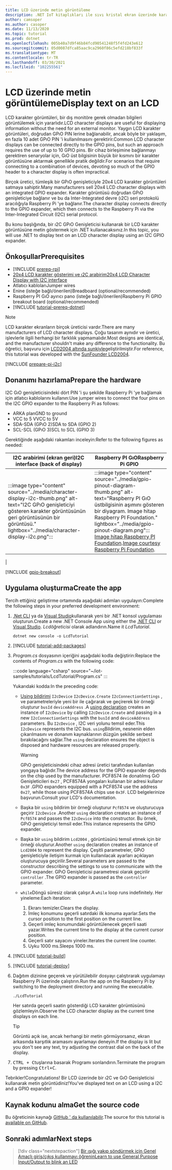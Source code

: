 ```yaml
---
title: LCD üzerinde metin görüntüleme
description: .NET IoT kitaplıkları ile sıvı kristal ekran üzerinde karakterleri görüntülemeyi öğrenin.
author: camsoper
ms.author: casoper
ms.date: 11/13/2020
ms.topic: tutorial
ms.prod: dotnet
ms.openlocfilehash: 005b40a7d9f46b84fcd90541248f5f4fd243e612
ms.sourcegitcommit: 05d0087dfca85aac9ca2960f86c5efd218bf833f
ms.translationtype: MT
ms.contentlocale: tr-TR
ms.lasthandoff: 03/30/2021
ms.locfileid: "102255561"
---
```

<!--markdownlint-disable DOCSMD011 -->
# <a name="display-text-on-an-lcd"></a><span data-ttu-id="62765-103">LCD üzerinde metin görüntüleme</span><span class="sxs-lookup"><span data-stu-id="62765-103">Display text on an LCD</span></span>

<span data-ttu-id="62765-104">LCD karakter görüntüleri, bir dış monitöre gerek olmadan bilgileri görüntülemek için yararlıdır.</span><span class="sxs-lookup"><span data-stu-id="62765-104">LCD character displays are useful for displaying information without the need for an external monitor.</span></span> <span data-ttu-id="62765-105">Yaygın LCD karakter görüntüleri, doğrudan GPıO PIN lerine bağlanabilir, ancak böyle bir yaklaşım, en fazla 10 adet GPıO PIN 'i kullanılmasını gerektirir.</span><span class="sxs-lookup"><span data-stu-id="62765-105">Common LCD character displays can be connected directly to the GPIO pins, but such an approach requires the use of up to 10 GPIO pins.</span></span> <span data-ttu-id="62765-106">Bir cihaz birleşimine bağlanmayı gerektiren senaryolar için, GıO üst bilgisinin büyük bir kısmını bir karakter görüntüsüne aktarmak genellikle pratik değildir.</span><span class="sxs-lookup"><span data-stu-id="62765-106">For scenarios that require connecting to a combination of devices, devoting so much of the GPIO header to a character display is often impractical.</span></span>

<span data-ttu-id="62765-107">Birçok üretici, tümleşik bir GPıO genişleticiyle 20x4 LCD karakter görüntüleri satmaya sahiptir.</span><span class="sxs-lookup"><span data-stu-id="62765-107">Many manufacturers sell 20x4 LCD character displays with an integrated GPIO expander.</span></span> <span data-ttu-id="62765-108">Karakter görüntüsü doğrudan GPıO genişleticiye bağlanır ve bu da Inter-Integrated devre (ı2C) seri protokolü aracılığıyla Raspberry Pi 'ye bağlanır.</span><span class="sxs-lookup"><span data-stu-id="62765-108">The character display connects directly to the GPIO expander, which then connects to the Raspberry Pi via the Inter-Integrated Circuit (I2C) serial protocol.</span></span>

<span data-ttu-id="62765-109">Bu konu başlığında, bir ı2C GPıO Genişleticisi kullanarak bir LCD karakter görüntüsüne metin göstermek için .NET kullanacaksınız.</span><span class="sxs-lookup"><span data-stu-id="62765-109">In this topic, you will use .NET to display text on an LCD character display using an I2C GPIO expander.</span></span>

## <a name="prerequisites"></a><span data-ttu-id="62765-110">Önkoşullar</span><span class="sxs-lookup"><span data-stu-id="62765-110">Prerequisites</span></span>

- [!INCLUDE [prereq-rpi](../includes/prereq-rpi.md)]
- [<span data-ttu-id="62765-111">20x4 LCD karakter gösterimi ve ı2C arabirim</span><span class="sxs-lookup"><span data-stu-id="62765-111">20x4 LCD Character Display with I2C interface</span></span>](https://www.bing.com/images/search?q=20x4+lcd+display+with+i2c)
- <span data-ttu-id="62765-112">Atlatıcı kabloları</span><span class="sxs-lookup"><span data-stu-id="62765-112">Jumper wires</span></span>
- <span data-ttu-id="62765-113">Enine (isteğe bağlı/önerilen)</span><span class="sxs-lookup"><span data-stu-id="62765-113">Breadboard (optional/recommended)</span></span>
- <span data-ttu-id="62765-114">Raspberry PI GıO ayırıcı pano (isteğe bağlı/önerilen)</span><span class="sxs-lookup"><span data-stu-id="62765-114">Raspberry Pi GPIO breakout board (optional/recommended)</span></span>
- [!INCLUDE [tutorial-prereq-dotnet](../includes/tutorial-prereq-dotnet.md)]

> [!NOTE]
> <span data-ttu-id="62765-115">LCD karakter ekranların birçok üreticisi vardır.</span><span class="sxs-lookup"><span data-stu-id="62765-115">There are many manufacturers of LCD character displays.</span></span> <span data-ttu-id="62765-116">Çoğu tasarım aynıdır ve üretici, işlevlerle ilgili herhangi bir farklılık yapmamalıdır.</span><span class="sxs-lookup"><span data-stu-id="62765-116">Most designs are identical, and the manufacturer shouldn't make any difference to the functionality.</span></span> <span data-ttu-id="62765-117">Bu öğretici, başvuru için [LCD2004 altında sunkiyle](https://www.sunfounder.com/lcd2004-module.html)geliştirilmiştir.</span><span class="sxs-lookup"><span data-stu-id="62765-117">For reference, this tutorial was developed with the [SunFounder LCD2004](https://www.sunfounder.com/lcd2004-module.html).</span></span>

[!INCLUDE [prepare-pi-i2c](../includes/prepare-pi-i2c.md)]

## <a name="prepare-the-hardware"></a><span data-ttu-id="62765-118">Donanımı hazırlama</span><span class="sxs-lookup"><span data-stu-id="62765-118">Prepare the hardware</span></span>

<span data-ttu-id="62765-119">I2C GıO genişleticisindeki dört PIN 'i şu şekilde Raspberry Pi 'ye bağlamak için atlatıcı kablolarını kullanın:</span><span class="sxs-lookup"><span data-stu-id="62765-119">Use jumper wires to connect the four pins on the I2C GPIO expander to the Raspberry Pi as follows:</span></span>

- <span data-ttu-id="62765-120">ARKA plan</span><span class="sxs-lookup"><span data-stu-id="62765-120">GND to ground</span></span>
- <span data-ttu-id="62765-121">VCC to 5 V</span><span class="sxs-lookup"><span data-stu-id="62765-121">VCC to 5V</span></span>
- <span data-ttu-id="62765-122">SDA-SDA (GPıO 2)</span><span class="sxs-lookup"><span data-stu-id="62765-122">SDA to SDA (GPIO 2)</span></span>
- <span data-ttu-id="62765-123">SCL-SCL (GPıO 3)</span><span class="sxs-lookup"><span data-stu-id="62765-123">SCL to SCL (GPIO 3)</span></span>

<span data-ttu-id="62765-124">Gerektiğinde aşağıdaki rakamları inceleyin:</span><span class="sxs-lookup"><span data-stu-id="62765-124">Refer to the following figures as needed:</span></span>

| <span data-ttu-id="62765-125">I2C arabirimi (ekran geri)</span><span class="sxs-lookup"><span data-stu-id="62765-125">I2C interface (back of display)</span></span> | <span data-ttu-id="62765-126">Raspberry PI GıO</span><span class="sxs-lookup"><span data-stu-id="62765-126">Raspberry Pi GPIO</span></span> |
|---------------------------------|-------------------|
| :::image type="content" source="../media/character-display-i2c-thumb.png" alt-text="I2C GPıO genişleticiyi gösteren karakter görüntüsünün geri görüntüsünün bir görüntüsü." lightbox="../media/character-display-i2c.png"::: | :::image type="content" source="../media/gpio-pinout-diagram-thumb.png" alt-text="Raspberry PI GıO üstbilgisinin aşımını gösteren bir diyagram. Image hitap Raspberry PI Foundation." lightbox="../media/gpio-pinout-diagram.png":::<br /><span data-ttu-id="62765-129">[Image hitap Raspberry PI Foundation](https://www.raspberrypi.org/documentation/usage/gpio/).</span><span class="sxs-lookup"><span data-stu-id="62765-129">[Image courtesy Raspberry Pi Foundation](https://www.raspberrypi.org/documentation/usage/gpio/).</span></span>
 |

[!INCLUDE [gpio-breakout](../includes/gpio-breakout.md)]

## <a name="create-the-app"></a><span data-ttu-id="62765-130">Uygulama oluşturma</span><span class="sxs-lookup"><span data-stu-id="62765-130">Create the app</span></span>

<span data-ttu-id="62765-131">Tercih ettiğiniz geliştirme ortamında aşağıdaki adımları uygulayın:</span><span class="sxs-lookup"><span data-stu-id="62765-131">Complete the following steps in your preferred development environment:</span></span>

1. <span data-ttu-id="62765-132">[.Net CLI](../../core/tools/dotnet-new.md) ya da [Visual Studio](../../core/tutorials/with-visual-studio.md)kullanarak yeni bir .NET konsol uygulaması oluşturun.</span><span class="sxs-lookup"><span data-stu-id="62765-132">Create a new .NET Console App using either the [.NET CLI](../../core/tools/dotnet-new.md) or [Visual Studio](../../core/tutorials/with-visual-studio.md).</span></span> <span data-ttu-id="62765-133">*Lcdöğreticisi* olarak adlandırın.</span><span class="sxs-lookup"><span data-stu-id="62765-133">Name it *LcdTutorial*.</span></span>

    ```dotnetcli
    dotnet new console -o LcdTutorial
    ```

1. [!INCLUDE [tutorial-add-packages](../includes/tutorial-add-packages.md)]
1. <span data-ttu-id="62765-134">*Program.cs* dosyasının içeriğini aşağıdaki kodla değiştirin:</span><span class="sxs-lookup"><span data-stu-id="62765-134">Replace the contents of *Program.cs* with the following code:</span></span>

    :::code language="csharp" source="~/iot-samples/tutorials/LcdTutorial/Program.cs" :::

    <span data-ttu-id="62765-135">Yukarıdaki kodda:</span><span class="sxs-lookup"><span data-stu-id="62765-135">In the preceding code:</span></span>

    - <span data-ttu-id="62765-136">[Using bildirimi](../../csharp/whats-new/csharp-8.md#using-declarations) `I2cDevice` `I2cDevice.Create` `I2cConnectionSettings` , ve parametreleriyle yeni bir ile çağırarak ve geçirerek bir örneği oluşturur `busId` `deviceAddress` .</span><span class="sxs-lookup"><span data-stu-id="62765-136">A [using declaration](../../csharp/whats-new/csharp-8.md#using-declarations) creates an instance of `I2cDevice` by calling `I2cDevice.Create` and passing in a new `I2cConnectionSettings` with the `busId` and `deviceAddress` parameters.</span></span> <span data-ttu-id="62765-137">Bu `I2cDevice` , I2C veri yolunu temsil eder.</span><span class="sxs-lookup"><span data-stu-id="62765-137">This `I2cDevice` represents the I2C bus.</span></span> <span data-ttu-id="62765-138">`using`Bildirim, nesnenin elden çıkarılmasını ve donanım kaynaklarının düzgün şekilde serbest bırakılacağını sağlar.</span><span class="sxs-lookup"><span data-stu-id="62765-138">The `using` declaration ensures the object is disposed and hardware resources are released properly.</span></span>

        > [!WARNING]
        > <span data-ttu-id="62765-139">GPıO genişleticisindeki cihaz adresi üretici tarafından kullanılan yongaya bağlıdır.</span><span class="sxs-lookup"><span data-stu-id="62765-139">The device address for the GPIO expander depends on the chip used by the manufacturer.</span></span> <span data-ttu-id="62765-140">PCF8574 ile donatılmış GıO Genişleticileri `0x27` , PCF8574A yongaları kullanan bir adresi kullanır `0x3F` .</span><span class="sxs-lookup"><span data-stu-id="62765-140">GPIO expanders equipped with a PCF8574 use the address `0x27`, while those using PCF8574A chips use `0x3F`.</span></span> <span data-ttu-id="62765-141">LCD belgelerinize başvurun.</span><span class="sxs-lookup"><span data-stu-id="62765-141">Consult your LCD's documentation.</span></span>

    - <span data-ttu-id="62765-142">Başka bir `using` bildirim bir örneği oluşturur `Pcf8574` ve oluşturucuya geçirir `I2cDevice` .</span><span class="sxs-lookup"><span data-stu-id="62765-142">Another `using` declaration creates an instance of `Pcf8574` and passes the `I2cDevice` into the constructor.</span></span> <span data-ttu-id="62765-143">Bu örnek, GPıO genişleticiyi temsil eder.</span><span class="sxs-lookup"><span data-stu-id="62765-143">This instance represents the GPIO expander.</span></span>
    - <span data-ttu-id="62765-144">Başka bir `using` bildirim `Lcd2004` , görüntüsünü temsil etmek için bir örneği oluşturur.</span><span class="sxs-lookup"><span data-stu-id="62765-144">Another `using` declaration creates an instance of `Lcd2004` to represent the display.</span></span> <span data-ttu-id="62765-145">Çeşitli parametreler, GPıO genişleticiyle iletişim kurmak için kullanılacak ayarları açıklayan oluşturucuya geçirilir.</span><span class="sxs-lookup"><span data-stu-id="62765-145">Several parameters are passed to the constructor describing the settings to use to communicate with the GPIO expander.</span></span> <span data-ttu-id="62765-146">GPıO Genişleticisi parametresi olarak geçirilir `controller` .</span><span class="sxs-lookup"><span data-stu-id="62765-146">The GPIO expander is passed as the `controller` parameter.</span></span>
    - <span data-ttu-id="62765-147">`while`Döngü süresiz olarak çalışır.</span><span class="sxs-lookup"><span data-stu-id="62765-147">A `while` loop runs indefinitely.</span></span> <span data-ttu-id="62765-148">Her yineleme:</span><span class="sxs-lookup"><span data-stu-id="62765-148">Each iteration:</span></span>
        1. <span data-ttu-id="62765-149">Ekranı temizler.</span><span class="sxs-lookup"><span data-stu-id="62765-149">Clears the display.</span></span>
        1. <span data-ttu-id="62765-150">İmleç konumunu geçerli satırdaki ilk konuma ayarlar.</span><span class="sxs-lookup"><span data-stu-id="62765-150">Sets the cursor position to the first position on the current line.</span></span>
        1. <span data-ttu-id="62765-151">Geçerli imleç konumundaki görüntülenecek geçerli saati yazar.</span><span class="sxs-lookup"><span data-stu-id="62765-151">Writes the current time to the display at the current cursor position.</span></span>
        1. <span data-ttu-id="62765-152">Geçerli satır sayacını yineler.</span><span class="sxs-lookup"><span data-stu-id="62765-152">Iterates the current line counter.</span></span>
        1. <span data-ttu-id="62765-153">Uyku 1000 ms.</span><span class="sxs-lookup"><span data-stu-id="62765-153">Sleeps 1000 ms.</span></span>

1. [!INCLUDE [tutorial-build](../includes/tutorial-build.md)]
1. [!INCLUDE [tutorial-deploy](../includes/tutorial-deploy.md)]
1. <span data-ttu-id="62765-154">Dağıtım dizinine geçerek ve yürütülebilir dosyayı çalıştırarak uygulamayı Raspberry Pi üzerinde çalıştırın.</span><span class="sxs-lookup"><span data-stu-id="62765-154">Run the app on the Raspberry Pi by switching to the deployment directory and running the executable.</span></span>

    ```bash
    ./LcdTutorial
    ```

    <span data-ttu-id="62765-155">Her satırda geçerli saatin gösterdiği LCD karakter görüntüsünü gözlemleyin.</span><span class="sxs-lookup"><span data-stu-id="62765-155">Observe the LCD character display as the current time displays on each line.</span></span>

    > [!TIP]
    > <span data-ttu-id="62765-156">Görüntü açık ise, ancak herhangi bir metin görmüyorsanız, ekran arkasında karşıtlık aramasını ayarlamayı deneyin.</span><span class="sxs-lookup"><span data-stu-id="62765-156">If the display is lit but you don't see any text, try adjusting the contrast dial on the back of the display.</span></span>

1. <span data-ttu-id="62765-157"><kbd>CTRL + C</kbd>tuşlarına basarak Programı sonlandırın.</span><span class="sxs-lookup"><span data-stu-id="62765-157">Terminate the program by pressing <kbd>Ctrl+C</kbd>.</span></span>

<span data-ttu-id="62765-158">Tebrikler!</span><span class="sxs-lookup"><span data-stu-id="62765-158">Congratulations!</span></span> <span data-ttu-id="62765-159">Bir LCD üzerinde bir ı2C ve GıO Genişleticisi kullanarak metin görüntüdiniz!</span><span class="sxs-lookup"><span data-stu-id="62765-159">You've displayed text on an LCD using a I2C and a GPIO expander!</span></span>

## <a name="get-the-source-code"></a><span data-ttu-id="62765-160">Kaynak kodunu alma</span><span class="sxs-lookup"><span data-stu-id="62765-160">Get the source code</span></span>

<span data-ttu-id="62765-161">Bu öğreticinin kaynağı [GitHub ' da kullanılabilir](https://github.com/MicrosoftDocs/dotnet-iot-assets/tree/master/tutorials/LcdTutorial).</span><span class="sxs-lookup"><span data-stu-id="62765-161">The source for this tutorial is [available on GitHub](https://github.com/MicrosoftDocs/dotnet-iot-assets/tree/master/tutorials/LcdTutorial).</span></span>

## <a name="next-steps"></a><span data-ttu-id="62765-162">Sonraki adımlar</span><span class="sxs-lookup"><span data-stu-id="62765-162">Next steps</span></span>

> [!div class="nextstepaction"]
> [<span data-ttu-id="62765-163">Bir ışığı yakıp söndürmek için Genel Amaçlı giriş/çıkış kullanmayı öğrenin</span><span class="sxs-lookup"><span data-stu-id="62765-163">Learn to use General Purpose Input/Output to blink an LED</span></span>](../tutorials/blink-led.md)
